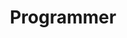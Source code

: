 ---
layout: work-with-us-layout

title: Programmer

role: <b> Role </b> <p class="simple-content"> A programmer will work on various projects for Fields of View, with required skills in building different types of software tools as per the project requirements and assisting other teams. The ability to adapt to deliver reliable quality data analysis and reporting is highly valued. </p> <p class="simple-content"> Fields of View is an interdisciplinary group - therefore, the programmer is expected to work with people from diverse backgrounds. The programmer will be working on multiple projects - therefore, ability to switch contexts, and deliver according to timelines is a must. </p> <p class="simple-content"> The position is based in Bangalore. For details of remuneration and any other information, please mail <a href="mailto://work@fieldsofview.in"> work@fieldsofview.in</a> with your CV.</p>

responsibilities: <b> Tools and Technologies </b> <br> <ul> <li> Git versioning </li> <li> Ability to work with UNIX / Linux with ease </li> <li> Databases - PostgreSQL and MySQL  </li> <li> Python / Java / Ruby </li> <li> Reactive JavaScript frameworks (React / Vue / Svelte) </li> <li> HTML / CSS  </li> <li> Frameworks - Django / Ruby on Rails  </li> </ul>

skills: <b> Skills Required </b> <br> <ul> <li> Proficiency in rapid prototyping of web tools (HTML + JS + CSS)  </li> <li> Ability to traverse different programming languages and frameworks across projects </li> <li> Proficiency in scalable, clean, collaborative and maintainable code </li> <li> Ability to quickly build scripting tools </li> <li> Proficiency in command line operations </li> <li> Linux server maintenance </li> </ul>

developmentskills: <b> Additional Skills </b> <br> <ul> <li> Contributor to a popular open-source project </li> <li> Working with Simulation tools such as AnyLogic, NetLogo, MATSIM, etc. </li>  <li> Ability to use existing plug-ins effectively </li></ul>

remuneration: <b> Remuneration </b> <br> INR 86,970  per month (Including TDS) per month.

applicationProcess: <b> The Application Process </b> <br> If this sounds interesting or exciting to you, please write to <a href="mailto://work@fieldsofview.in"> work@fieldsofview.in </a> with your CV, design portfolio and a thoughtful cover letter stating why you want to work with us in this role. <p class="simple-content"> <ul> <li> We will review your application and if we feel like it is a good fit for us, we will assign you a task. The assignment will involve a cross section of the kind of work you'll do with us. You take as much time as you want to complete the assignment, but we've noted that it takes on average about 7 days to finish. </li> <li> If we like your approach to the assignment, we invite you to spend 2 days with us in our office in Bangalore, so you can get to know our team and work culture. You will also be provided a follow-up task to be performed during those 2 days. Once this is done, and if you like us and we like you, we will extend an offer within a week's time. </li> </ul></p>

whyWorkForFov: <b>About Fields of View</b> <p class="simple-content"> At Fields of View (fieldsofview.in), we use games and simulations to help CSOs make sense of their work around vulnerability and climate. We are a not-for-profit research group based in Bangalore. We have an interdisciplinary group with people whose backgrounds range from technology, art, social sciences, law, and policy. </p> <p class="simple-content"> FoV's work has been featured in Indian and international media, including BBC News; The Hindu; Deccan Herald; Deccan Chronicle; The Newsminute, CNN-IBN, Deutsche Welle (dw.com), a German international broadcaster, and Factordaily. </p> <p class="simple-content"> As our goal is to create bridges between Government, Academia, and Civil Society, we work with all three groups -</p> <ul> <li>Government - Our partners in government include Department of Electronics and Information Technology, Government of India; Institute of Plasma Research, Government of India; Tamil Nadu State Land Use Board, Government of Tamil Nadu. </li> <li> Civil Society Groups - The civil society organizations we have collaborated with include Gender at Work, who works to promote gender equality in organizations; Sahjeevan, who works to empower disadvantaged communities in the Kutch region in Gujarat, India; Alternative Law Forum, whose focus is on integrating alternative lawyering with critical research; UNESCO-MGIEP, which specialises in research, knowledge sharing and policy formulation in the area of education for peace, sustainability and global citizenship; and UNDP Sri Lanka. </li> <li> Academia - We have research collaborations with different Indian and international universities, including International Institute of Information Technology (IIIT-B), Bangalore; TU-Delft, Netherlands; Netherlands E-Sciences Centre, Netherlands; Department of Computational Sciences, University of Amsterdam; and Medialab Amsterdam. </li> </ul> <br> <p lass="simple-content"> Fields of View is a non-profit organisation, registered under the Karnataka Societies Registration Act, 1960. Section 12AA(1)(b)(i), and Section 80G(5)(vi) of the Income Tax Act, 1961.</p>

ide: Developer

tag: Developer

category: jd

permalink: /projects/work-with-us/programmer/

---